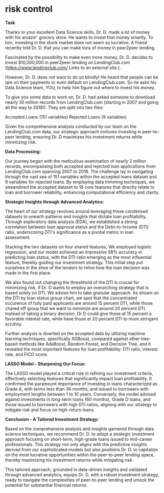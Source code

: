 # risk control

**Task**

Thanks to your excellent Data Science skills, Dr. D. made a lot of money with his amazin' grocery store. He wants to invest that money smartly. To him, investing in the stock market does not seem so lucrative. A friend recently told Dr. D. that you can make tons of money in peer2peer lending.

Fascinated by the possibility to make even more money, Dr. D. decides to invest $10,000,000 in peer2peer lending on LendingClub.com (https://www.lendingclub.com/ Links to an external site.).

However, Dr. D. does not want to do so blindly! He heard that people can be late on their payments or even default on LendingClub.com. So he asks his Data Science team, YOU, to help him figure out where to invest his money.

To give you some data to work on, Dr. D. had asked someone to download nearly 30 million records from LendingClub.com (starting in 2007 and going all the way to 2018!). They are split into two files:

Accepted Loans (151 variables)
Rejected Loans (9 variables)


Given the comprehensive analysis conducted by our team on the LendingClub.com data, our strategic approach invloves investing in peer-to-peer lending, ensuring Dr. D maximizes his investment returns while minimizing risk.

**Data Processing:**

Our journey began with the meticulous examination of nearly 2 million records, encompassing both accepted and rejected loan applications from LendingClub.com spanning 2007 to 2018. The challenge lay in navigating through the vast sea of 151 variables within the accepted loans dataset and 9 variables for rejected loans. By employing data trimming techniques, we streamlined the accepted dataset to 16 core features that directly relate to loan and borrower reliability, enhancing computational efficiency and clarity.

**Strategic Insights through Advanced Analytics:**

The heart of our strategy revolves around leveraging these condensed datasets to unearth patterns and insights that dictate loan profitability. Through exploratory data analysis (EDA), we established a strong correlation between loan approval status and the Debt-to-Income (DTI) ratio, underscoring DTI's significance as a pivotal metric in loan assessment.

Stacking the two datasets on four shared features, We employed logistic regression, and our model achieved an impressive 98% accuracy in predicting loan status, with the DTI ratio emerging as the most influential feature, thereby guiding our investment strategy. This initial step put ourselves in the shoe of the lenders to relive how the loan decision was made in the first place.

We also found out changing the threshhold of the DTI is crucial for minimizing risk, if Dr. D wants to employ an overarching strategy that is based solely on DTI. We advise him to take granular approach. As shown on the DTI by loan status group chart, we spot that the concentrated occurence of fully paid applicants are around 15 percent DTI, while those chared off group that we want to minimize are around 20 percent DTI. Instead of taking a binary decision, Dr D could give those at 15 percent a favorable interest rate, while have those at 20 percent DTI to more stringent scrutiny.  

Further analysis is diverted on the accepted data by utilizing machine learning techniques, specifically XGBoost, compared against other tree-based methods like AdaBoost, Random Forest, and Decision Tree, and it revealed the most important features for loan profitability: DTI ratio, interest rate, and FICO score.

**LASSO Model - Sharpening Our Focus:**

The LASSO model played a critical role in refining our investment criteria, effectively selecting features that significantly impact loan profitability. It confirmed the paramount importance of investing in loans characterized as Grade A, with terms less than 36 months, and issued to borrowers with employment lengths between 1 to 10 years. Conversely, the model advised against investments in long-term loans (60 months), Grade D loans, and those issued to borrowers with high DTI ratios, aligning with our strategy to mitigate risk and focus on high-return loans.

**Conclusion - A Tailored Investment Strategy:**

Based on the comprehensive analysis and insights garnered through data science techniques, we recommend Dr. D. to adopt a strategic investment approach focusing on short-term, high-grade loans issued to mid-career professionals. This strategy not only aligns with the predictive insights derived from our sophisticated models but also positions Dr. D. to capitalize on the most lucrative opportunities within the peer-to-peer lending space, thereby maximizing his investment returns while mitigating risk.

This tailored approach, grounded in data-driven insights and validated through advanced analytics, equips Dr. D. with a robust investment strategy, ready to navigate the complexities of peer-to-peer lending and unlock the potential for substantial financial returns.
